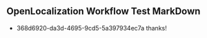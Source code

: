 ## OpenLocalization Workflow Test MarkDown
* 368d6920-da3d-4695-9cd5-5a397934ec7a thanks!

<!--HONumber=Jul16_HO4-->


